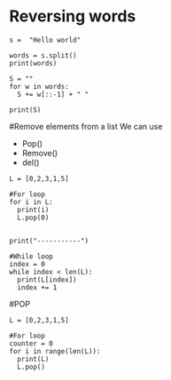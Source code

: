 # Reversing words

```
s =  "Hello world"

words = s.split()
print(words)

S = ""
for w in words:
  S += w[::-1] + " "

print(S)
```

#Remove elements from a list
We can use
- Pop()
- Remove()
- del()
```
L = [0,2,3,1,5]

#For loop
for i in L:
  print(i)
  L.pop(0)
  

print("-----------")

#While loop
index = 0
while index < len(L):
  print(L[index])
  index += 1
```

#POP

```
L = [0,2,3,1,5]

#For loop
counter = 0
for i in range(len(L)):
  print(L)
  L.pop()
```
